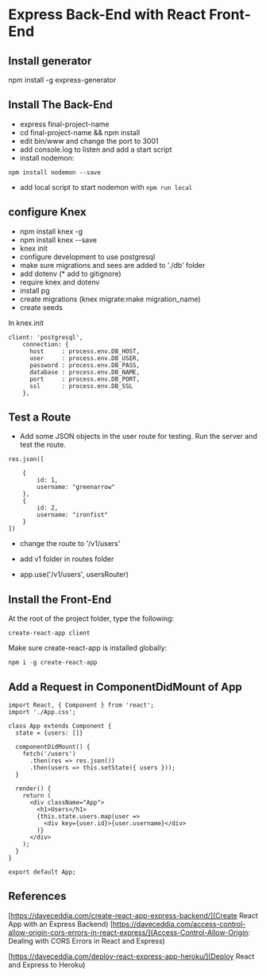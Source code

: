 # Express Back-End with React Front-End

## Install generator

npm install -g express-generator

## Install The Back-End

- express final-project-name
- cd final-project-name && npm install
- edit bin/www and change the port to 3001
- add console.log to listen and add a start script
- install nodemon:

`npm install nodemon --save`


- add local script to start nodemon with `npm run local`

## configure Knex

- npm install knex -g
- npm install knex --save
- knex init
- configure development to use postgresql
- make sure migrations and sees are added to './db' folder
- add dotenv (* add to gitignore)
- require knex and dotenv
- install pg
- create migrations (knex migrate:make migration_name)
- create seeds

In knex.init

```
client: 'postgresql',
    connection: {
      host     : process.env.DB_HOST,
      user     : process.env.DB_USER,
      password : process.env.DB_PASS,
      database : process.env.DB_NAME,
      port     : process.env.DB_PORT,
      ssl      : process.env.DB_SSL
    },
 ```

## Test a Route

- Add some JSON objects in the user route for testing. Run the server and test the route.

```
res.json([

	{
		id: 1,
		username: "greenarrow"
	},
	{
		id: 2,
		username: "ironfist"
	}
])
```

- change the route to '/v1/users'

- add v1 folder in routes folder
- app.use('/v1/users', usersRouter)


## Install the Front-End

At the root of the project folder, type the following:

`create-react-app client`

Make sure create-react-app is installed globally:

`npm i -g create-react-app`


## Add a Request in ComponentDidMount of App

```
import React, { Component } from 'react';
import './App.css';

class App extends Component {
  state = {users: []}

  componentDidMount() {
    fetch('/users')
      .then(res => res.json())
      .then(users => this.setState({ users }));
  }

  render() {
    return (
      <div className="App">
        <h1>Users</h1>
        {this.state.users.map(user =>
          <div key={user.id}>{user.username}</div>
        )}
      </div>
    );
  }
}

export default App;
```

## References

[https://daveceddia.com/create-react-app-express-backend/](Create React App with an Express Backend)
[https://daveceddia.com/access-control-allow-origin-cors-errors-in-react-express/](Access-Control-Allow-Origin: Dealing with CORS Errors in React and Express)

[https://daveceddia.com/deploy-react-express-app-heroku/](Deploy React and Express to Heroku)